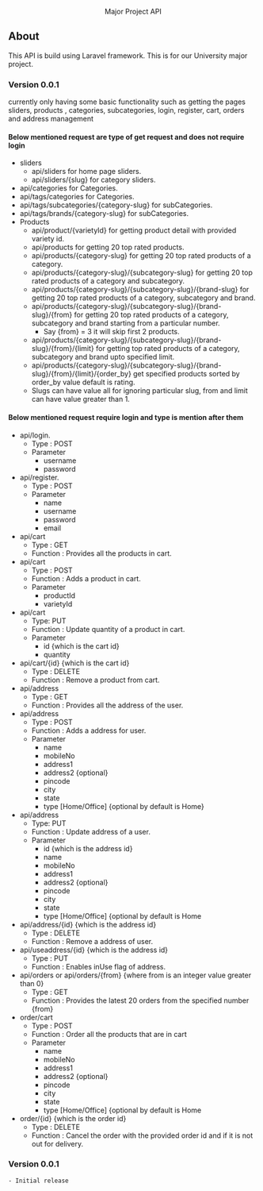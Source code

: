 <p align="center">Major Project API</p>

## About

This API is build using Laravel framework. This is for our University major project.

### Version 0.0.1

currently only having some basic functionality such as getting the pages sliders, products , categories, subcategories, login, register, cart, orders and address management

#### Below mentioned request are type of get request and does not require login

-   sliders
    -   api/sliders for home page sliders.
    -   api/sliders/{slug} for category sliders.
-   api/categories for Categories.
-   api/tags/categories for Categories.
-   api/tags/subcategories/{category-slug} for subCategories.
-   api/tags/brands/{category-slug} for subCategories.
-   Products
    -   api/product/{varietyId} for getting product detail with provided variety id.
    -   api/products for getting 20 top rated products.
    -   api/products/{category-slug} for getting 20 top rated products of a category.
    -   api/products/{category-slug}/{subcategory-slug} for getting 20 top rated products of a category and subcategory.
    -   api/products/{category-slug}/{subcategory-slug}/{brand-slug} for getting 20 top rated products of a category, subcategory and brand.
    -   api/products/{category-slug}/{subcategory-slug}/{brand-slug}/{from} for getting 20 top rated products of a category, subcategory and brand starting from a particular number.
        -   Say {from} = 3 it will skip first 2 products.
    -   api/products/{category-slug}/{subcategory-slug}/{brand-slug}/{from}/{limit} for getting top rated products of a category, subcategory and brand upto specified limit.
    -   api/products/{category-slug}/{subcategory-slug}/{brand-slug}/{from}/{limit}/{order_by} get specified products sorted by order_by value default is rating.
    -   Slugs can have value all for ignoring particular slug, from and limit can have value greater than 1.

#### Below mentioned request require login and type is mention after them

-   api/login.
    -   Type : POST
    -   Parameter
        -   username
        -   password
-   api/register.
    -   Type : POST
    -   Parameter
        -   name
        -   username
        -   password
        -   email
-   api/cart
    -   Type : GET
    -   Function : Provides all the products in cart.
-   api/cart
    -   Type : POST
    -   Function : Adds a product in cart.
    -   Parameter
        -   productId
        -   varietyId
-   api/cart
    -   Type: PUT
    -   Function : Update quantity of a product in cart.
    -   Parameter
        -   id {which is the cart id}
        -   quantity
-   api/cart/{id} {which is the cart id}
    -   Type : DELETE
    -   Function : Remove a product from cart.
-   api/address
    -   Type : GET
    -   Function : Provides all the address of the user.
-   api/address
    -   Type : POST
    -   Function : Adds a address for user.
    -   Parameter
        -   name
        -   mobileNo
        -   address1
        -   address2 {optional}
        -   pincode
        -   city
        -   state
        -   type [Home/Office] {optional by default is Home}
-   api/address
    -   Type: PUT
    -   Function : Update address of a user.
    -   Parameter
        -   id {which is the address id}
        -   name
        -   mobileNo
        -   address1
        -   address2 {optional}
        -   pincode
        -   city
        -   state
        -   type [Home/Office] {optional by default is Home
-   api/address/{id} {which is the address id}
    -   Type : DELETE
    -   Function : Remove a address of user.
-   api/useaddress/{id} {which is the address id}
    -   Type : PUT
    -   Function : Enables inUse flag of address.
-   api/orders or api/orders/{from} {where from is an integer value greater than 0}
    -   Type : GET
    -   Function : Provides the latest 20 orders from the specified number {from}
-   order/cart
    -   Type : POST
    -   Function : Order all the products that are in cart
    -   Parameter
        -   name
        -   mobileNo
        -   address1
        -   address2 {optional}
        -   pincode
        -   city
        -   state
        -   type [Home/Office] {optional by default is Home
-   order/{id} {which is the order id}
    -   Type : DELETE
    -   Function : Cancel the order with the provided order id and if it is not out for delivery.

### Version 0.0.1

    - Initial release
